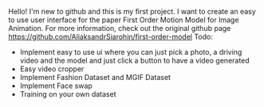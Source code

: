 Hello! I'm new to github and this is my first project. I want to create an easy to use user interface for the paper First Order Motion Model for Image Animation. For more information, check out the original github page https://github.com/AliaksandrSiarohin/first-order-model
Todo:
- Implement easy to use ui where you can just pick a photo, a driving video and the model and just click a button to have a video generated
- Easy video cropper 
- Implement Fashion Dataset and MGIF Dataset
- Implement Face swap
- Training on your own dataset
